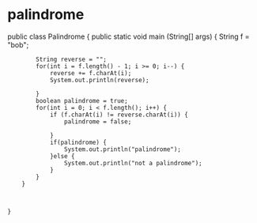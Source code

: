 # palindrome
 public class Palindrome {
        public static void main (String[] args) {
            String f = "bob";


            String reverse = "";
            for(int i = f.length() - 1; i >= 0; i--) {
                reverse += f.charAt(i);
                System.out.println(reverse);

            }
            boolean palindrome = true;
            for(int i = 0; i < f.length(); i++) {
                if (f.charAt(i) != reverse.charAt(i)) {
                    palindrome = false;

                }
                if(palindrome) {
                    System.out.println("palindrome");
                }else {
                    System.out.println("not a palindrome");
                }
            }
        }



    }


